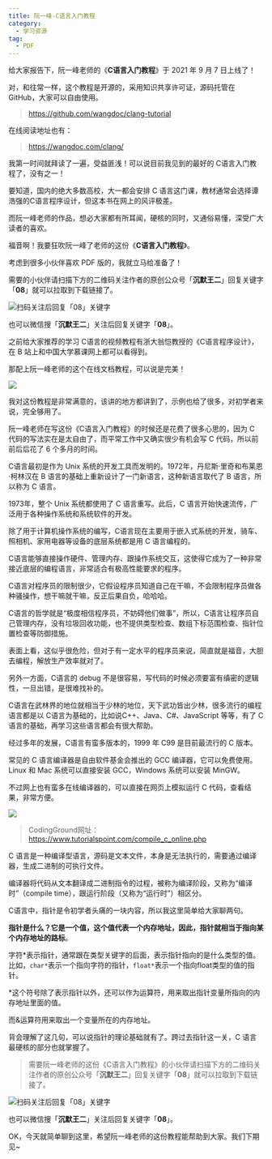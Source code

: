 ```yaml
---
title: 阮一峰-C语言入门教程
category:
  - 学习资源
tag:
  - PDF
---
```


给大家报告下，阮一峰老师的《**C语言入门教程**》于 2021 年 9 月 7 日上线了！

对，和往常一样，这个教程是开源的，采用知识共享许可证，源码托管在 GitHub，大家可以自由使用。

>https://github.com/wangdoc/clang-tutorial

在线阅读地址也有：

>https://wangdoc.com/clang/

我第一时间就拜读了一遍，受益匪浅！可以说目前我见到的最好的 C语言入门教程了，没有之一！

要知道，国内的绝大多数高校，大一都会安排 C 语言这门课，教材通常会选择谭浩强的C语言程序设计，但这本书在网上的风评极差。

而阮一峰老师的作品，想必大家都有所耳闻，硬核的同时，又通俗易懂，深受广大读者的喜欢。

福音啊！我要狂吹阮一峰了老师的这份《**C语言入门教程**》。

考虑到很多小伙伴喜欢 PDF 版的，我就立马给准备了！


需要的小伙伴请扫描下方的二维码关注作者的原创公众号「**沉默王二**」回复关键字「**08**」就可以拉取到下载链接了。

![扫码关注后回复「08」关键字](http://cdn.tobebetterjavaer.com/tobebetterjavaer/images/gongzhonghao.png)

也可以微信搜「**沉默王二**」关注后回复关键字「**08**」。


之前给大家推荐的学习 C语言的视频教程有浙大翁恺教授的《C语言程序设计》，在 B 站上和中国大学慕课网上都可以看得到。

那配上阮一峰老师的这个在线文档教程，可以说是完美！


![](https://files.mdnice.com/user/3903/96b19f0e-4721-4b86-b69b-3eeb78ac3410.png)

我对这份教程是非常满意的，该讲的地方都讲到了，示例也给了很多，对初学者来说，完全够用了。

阮一峰老师在写这份《C语言入门教程》的时候还是花费了很多心思的，因为 C 代码的写法实在是太自由了，而平常工作中又确实很少有机会写 C 代码，所以前前后后花了 6 个多月的时间。



C语言最初是作为 Unix 系统的开发工具而发明的。1972年，丹尼斯·里奇和布莱恩·柯林汉在 B 语言的基础上重新设计了一门新语言，这种新语言取代了 B 语言，所以称为 C 语言。

1973年，整个 Unix 系统都使用了 C 语言重写。此后，C 语言开始快速流传，广泛用于各种操作系统和系统软件的开发。

除了用于计算机操作系统的编写，C语言现在主要用于嵌入式系统的开发，骑车、照相机、家用电器等设备的底层系统都是用 C 语言编程的。

C语言能够直接操作硬件、管理内存、跟操作系统交互，这使得它成为了一种非常接近底层的编程语言，非常适合有极高性能要求的程序。

C语言对程序员的限制很少，它假设程序员知道自己在干嘛，不会限制程序员做各种骚操作，想干嘛就干嘛，反正后果自负，哈哈哈。

C语言的哲学就是“极度相信程序员，不妨碍他们做事”，所以，C语言让程序员自己管理内存，没有垃圾回收功能，也不提供类型检查、数组下标范围检查、指针位置检查等防御措施。

表面上看，这似乎很危险，但对于有一定水平的程序员来说，简直就是福音，大胆去编程，解放生产效率就对了。

另外一方面，C语言的 debug 不是很容易，写代码的时候必须要富有缜密的逻辑性，一旦出错，是很难找补的。

C语言在武林界的地位就相当于少林的地位，天下武功皆出少林，很多流行的编程语言都是以 C语言为基础的，比如说C++、Java、C#、JavaScript 等等，有了 C语言的基础，再学习这些语言都会有很大帮助。

经过多年的发展，C语言有蛮多版本的，1999 年 C99 是目前最流行的 C 版本。

常见的 C 语言编译器是自由软件基金会推出的 GCC 编译器，它可以免费使用。Linux 和 Mac 系统可以直接安装 GCC，Windows 系统可以安装 MinGW。

不过网上也有蛮多在线编译器的，可以直接在网页上模拟运行 C 代码，查看结果，非常方便。

![](https://files.mdnice.com/user/3903/e565681d-ee91-4be3-bb1a-bee34f0e87a6.png)

>CodingGround网址：https://www.tutorialspoint.com/compile_c_online.php

C 语言是一种编译型语言，源码是文本文件，本身是无法执行的，需要通过编译器，生成二进制的可执行文件。

编译器将代码从文本翻译成二进制指令的过程，被称为编译阶段，又称为“编译时”（compile time），跟运行阶段（又称为“运行时”）相区分。

C语言中，指针是令初学者头痛的一块内容，所以我这里简单给大家聊两句。

**指针是什么？它是一个值，这个值代表一个内存地址，因此，指针就相当于指向某个内存地址的路标**。

字符*表示指针，通常跟在类型关键字的后面，表示指针指向的是什么类型的值。比如，`char*`表示一个指向字符的指针，`float*`表示一个指向float类型的值的指针。

*这个符号除了表示指针以外，还可以作为运算符，用来取出指针变量所指向的内存地址里面的值。

而&运算符用来取出一个变量所在的内存地址。

背会理解了这几句，可以说指针的理论基础就有了。跨过去指针这一关，C 语言最硬核的部分也就掌握了。

>需要阮一峰老师的这份《C语言入门教程》的小伙伴请扫描下方的二维码关注作者的原创公众号「**沉默王二**」回复关键字「**08**」就可以拉取到下载链接了。

![扫码关注后回复「08」关键字](http://cdn.tobebetterjavaer.com/tobebetterjavaer/images/gongzhonghao.png)

也可以微信搜「**沉默王二**」关注后回复关键字「**08**」。

OK，今天就简单聊到这里，希望阮一峰老师的这份教程能帮助到大家。我们下期见~
